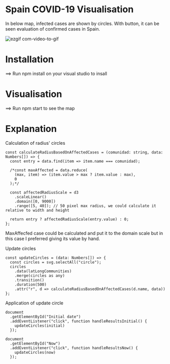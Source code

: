 # Spain COVID-19 Visualisation

In below map, infected cases are shown by circles. With button, it can be seen evaluation of confirmed cases in Spain. 

![ezgif com-video-to-gif](https://user-images.githubusercontent.com/35189163/77831237-464b5d80-712e-11ea-98e7-eb0d4a4af995.gif)


# Installation

==> Run npm install on your visual studio to insall 

# Visualisation

==> Run npm start to see the map

# Explanation

Calculation of radius' circles                                                                                                 
```
const calculateRadiusBasedOnAffectedCases = (comunidad: string, data: Numbers[]) => {
  const entry = data.find(item => item.name === comunidad);

  /*const maxAffected = data.reduce(
    (max, item) => (item.value > max ? item.value : max),
    0
  );*/

  const affectedRadiusScale = d3
    .scaleLinear()
    .domain([0, 9000])
    .range([5, 40]); // 50 pixel max radius, we could calculate it relative to width and height

  return entry ? affectedRadiusScale(entry.value) : 0;
};
```
MaxAffecfed case could be calculated and put it to the domain scale but in this case I preferred giving its value by hand.


Update circles 
```
const updateCircles = (data: Numbers[]) => {
  const circles = svg.selectAll("circle");
  circles
    .data(latLongCommunities)
    .merge(circles as any)
    .transition()
    .duration(500)
    .attr("r", d => calculateRadiusBasedOnAffectedCases(d.name, data))
};
```

Application of update circle
```
document
  .getElementById("Initial date")
  .addEventListener("click", function handleResultsInitial() {
    updateCircles(initial)
  });

document
  .getElementById("Now")
  .addEventListener("click", function handleResultsNow() {
    updateCircles(now)
  });
  ```
 



